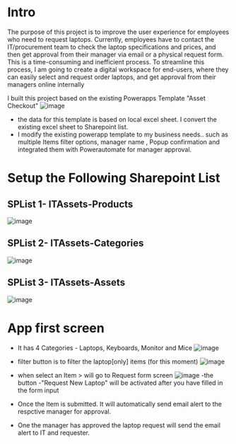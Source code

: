 # Intro 
The purpose of this project is to improve the user experience for employees who need to request laptops. Currently, employees have to contact the IT/procurement team to check the laptop specifications and prices, and then get approval from their manager via email or a physical request form. This is a time-consuming and inefficient process. To streamline this process, I am going to create a digital workspace for end-users, where they can easily select and request order laptops, and get approval from their managers online internally


I built this project based on the existing Powerapps Template "Asset Checkout"
![image](https://github.com/SGA-JS/IT-Assets-Order-apps/assets/73696641/3b2cca6a-2a03-427c-932e-c2c32ef0f902)
- the data for this template is based on local excel sheet. I convert the existing excel sheet to Sharepoint list.
- I modify the existing powerapp template to my business needs.. such as multiple Items filter options, manager name , Popup confirmation and integrated them
with Powerautomate for manager approval.


# Setup the Following Sharepoint List

## SPList 1- ITAssets-Products
![image](https://github.com/SGA-JS/IT-Assets-Order-apps/assets/73696641/c063c115-f6b4-4e69-a675-a0ce50d1099a)

## SPList 2- ITAssets-Categories
![image](https://github.com/SGA-JS/IT-Assets-Order-apps/assets/73696641/b6cec334-3aa0-4a96-b455-dae70eed7dfa)

## SPList 3- ITAssets-Assets
![image](https://github.com/SGA-JS/IT-Assets-Order-apps/assets/73696641/f9a17f35-6ae2-4623-8030-edab7c0a62a1)


# App first screen

- It has 4 Categories - Laptops, Keyboards, Monitor and Mice
![image](https://github.com/SGA-JS/IT-Assets-Order-apps/assets/73696641/9528d8f2-9ae4-4ad6-9fb2-9a28c59319ec)

- filter button is to filter the laptop[only] items (for this moment)
![image](https://github.com/SGA-JS/IT-Assets-Order-apps/assets/73696641/e4468ade-d069-4dba-81ca-58d0cec59c5d)


- when select an Item > will go to Request form screen
  ![image](https://github.com/SGA-JS/IT-Assets-Order-apps/assets/73696641/32279c75-05cf-43cd-a2c7-f3f75af9dd28)
  -the button -"Request New Laptop" will be activated after you have filled in the form input

- Once the Item is submitted. It will automatically send email alert to the respctive manager for approval.
- One the manager has approved the laptop request will send the email alert to IT and requester.



